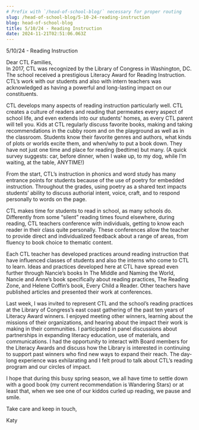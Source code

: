 ```yaml
---
# Prefix with `/head-of-school-blog/` necessary for proper routing
slug: /head-of-school-blog/5-10-24-reading-instruction
blog: head-of-school-blog
title: 5/10/24 - Reading Instruction
date: 2024-11-21T02:51:06.063Z
---
```

5/10/24 - Reading Instruction

Dear CTL Families,\
In 2017, CTL was recognized by the Library of Congress in Washington, DC. The school received a prestigious Literacy Award for Reading Instruction. CTL’s work with our students and also with intern teachers was acknowledged as having a powerful and long-lasting impact on our constituents. 

CTL develops many aspects of reading instruction particularly well. CTL creates a culture of readers and reading that permeates every aspect of school life, and even extends into our students' homes, as every CTL parent will tell you. Kids at CTL regularly discuss favorite books, making and taking recommendations in the cubby room and on the playground as well as in the classroom. Students know their favorite genres and authors, what kinds of plots or worlds excite them, and when/why to put a book down. They have not just one time and place for reading (bedtime) but many. (A quick survey suggests: car, before dinner, when I wake up, to my dog, while I’m waiting, at the table, ANYTIME!) 

From the start, CTL’s instruction in phonics and word study has many entrance points for students because of the use of poetry for embedded instruction. Throughout the grades, using poetry as a shared text impacts students’ ability to discuss authorial intent, voice, craft, and to respond personally to words on the page. 

CTL makes time for students to read in school, as many schools do. Differently from some “silent” reading times found elsewhere, during reading, CTL teachers conference with individuals, getting to know each reader in their class quite personally. These conferences allow the teacher to provide direct and individualized feedback about a range of areas, from fluency to book choice to thematic content.

Each CTL teacher has developed practices around reading instruction that have influenced classes of students and also the interns who come to CTL to learn. Ideas and practices developed here at CTL have spread even further through Nancie’s books In The Middle and Naming the World, Nancie and Anne’s book specifically about reading practices, The Reading Zone, and Helene Coffin’s book, Every Child a Reader. Other teachers have published articles and presented their work at conferences. 

Last week, I was invited to represent CTL and the school’s reading practices at the Library of Congress’s east coast gathering of the past ten years of Literacy Award winners. I enjoyed meeting other winners, learning about the missions of their organizations, and hearing about the impact their work is making in their communities. I participated in panel discussions about partnerships in expanding literacy education, use of materials, and communications. I had the opportunity to interact with Board members for the Literacy Awards and discuss how the Library is interested in continuing to support past winners who find new ways to expand their reach. The day-long experience was exhilarating and I felt proud to talk about CTL’s reading program and our circles of impact. 

I hope that during this busy spring season, we all have time to settle down with a good book (my current recommendation is Wandering Stars) or at least that, when we see one of our kiddos curled up reading, we pause and smile. 

Take care and keep in touch, 

Katy
